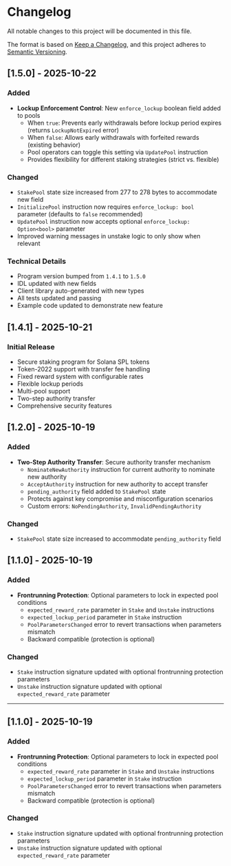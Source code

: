 # Changelog

All notable changes to this project will be documented in this file.

The format is based on [Keep a Changelog](https://keepachangelog.com/en/1.0.0/),
and this project adheres to [Semantic Versioning](https://semver.org/spec/v2.0.0.html).

## [1.5.0] - 2025-10-22

### Added
- **Lockup Enforcement Control**: New `enforce_lockup` boolean field added to pools
  - When `true`: Prevents early withdrawals before lockup period expires (returns `LockupNotExpired` error)
  - When `false`: Allows early withdrawals with forfeited rewards (existing behavior)
  - Pool operators can toggle this setting via `UpdatePool` instruction
  - Provides flexibility for different staking strategies (strict vs. flexible)

### Changed
- `StakePool` state size increased from 277 to 278 bytes to accommodate new field
- `InitializePool` instruction now requires `enforce_lockup: bool` parameter (defaults to `false` recommended)
- `UpdatePool` instruction now accepts optional `enforce_lockup: Option<bool>` parameter
- Improved warning messages in unstake logic to only show when relevant

### Technical Details
- Program version bumped from `1.4.1` to `1.5.0`
- IDL updated with new fields
- Client library auto-generated with new types
- All tests updated and passing
- Example code updated to demonstrate new feature

## [1.4.1] - 2025-10-21

### Initial Release
- Secure staking program for Solana SPL tokens
- Token-2022 support with transfer fee handling
- Fixed reward system with configurable rates
- Flexible lockup periods
- Multi-pool support
- Two-step authority transfer
- Comprehensive security features

## [1.2.0] - 2025-10-19

### Added
- **Two-Step Authority Transfer**: Secure authority transfer mechanism
  - `NominateNewAuthority` instruction for current authority to nominate new authority
  - `AcceptAuthority` instruction for new authority to accept transfer
  - `pending_authority` field added to `StakePool` state
  - Protects against key compromise and misconfiguration scenarios
  - Custom errors: `NoPendingAuthority`, `InvalidPendingAuthority`

### Changed
- `StakePool` state size increased to accommodate `pending_authority` field

## [1.1.0] - 2025-10-19

### Added
- **Frontrunning Protection**: Optional parameters to lock in expected pool conditions
  - `expected_reward_rate` parameter in `Stake` and `Unstake` instructions
  - `expected_lockup_period` parameter in `Stake` instruction
  - `PoolParametersChanged` error to revert transactions when parameters mismatch
  - Backward compatible (protection is optional)

### Changed
- `Stake` instruction signature updated with optional frontrunning protection parameters
- `Unstake` instruction signature updated with optional `expected_reward_rate` parameter

---

## [1.1.0] - 2025-10-19

### Added
- **Frontrunning Protection**: Optional parameters to lock in expected pool conditions
  - `expected_reward_rate` parameter in `Stake` and `Unstake` instructions
  - `expected_lockup_period` parameter in `Stake` instruction
  - `PoolParametersChanged` error to revert transactions when parameters mismatch
  - Backward compatible (protection is optional)

### Changed
- `Stake` instruction signature updated with optional frontrunning protection parameters
- `Unstake` instruction signature updated with optional `expected_reward_rate` parameter
